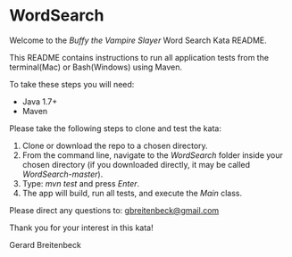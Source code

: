 # WordSearch

Welcome to the *Buffy the Vampire Slayer* Word Search Kata README.

This README contains instructions to run all application tests from the terminal(Mac) or Bash(Windows) using Maven.

To take these steps you will need:
- Java 1.7+
- Maven

Please take the following steps to clone and test the kata:
1. Clone or download the repo to a chosen directory.
2. From the command line, navigate to the *WordSearch* folder inside your chosen directory (if you downloaded directly, it may be called *WordSearch-master*).
3. Type: *mvn test* and press *Enter*. 
4. The app will build, run all tests, and execute the *Main* class. 

Please direct any questions to: gbreitenbeck@gmail.com

Thank you for your interest in this kata! 

Gerard Breitenbeck
